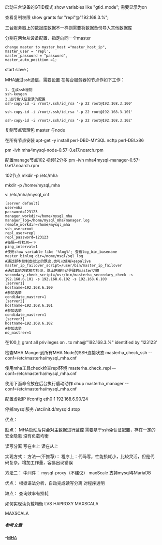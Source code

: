 启动三台设备的GTID模式
show variables like "gtid_mode";
需要显示为on

查看复制权限
show grants for "repl"@"192.168.3.%";

三台服务器上的数据库数据不一样则需要将数据备份导入其他数据库

分别在两台从设备配置，指定向同一个master
```
change master to master_host ="master_host_ip",
master_user = 'repl',
master_password = "password",
master_auto_position =1;
```
start slave；

MHA通过ssh通信，需要设置
在每台服务器的节点作如下工作：
```
1. 生成ssh秘钥
ssh-keygen
2.进行免认证登录的配置
ssh-copy-id -i /root/.ssh/id_rsa '-p 22 root@192.168.3.100'

ssh-copy-id -i /root/.ssh/id_rsa '-p 22 root@192.168.3.101'

ssh-copy-id -i /root/.ssh/id_rsa '-p 22 root@192.168.3.102'
```

复制节点管理包
master  与node

在所有节点安装
apt-get  -y install perl-DBD-MYSQL ncftp perl-DBI.x86

pm -ivh mha4mysql-node-0.57-0.e17.noarch.rpm


配置manage节点102
视频12分多
pm -ivh mha4mysql-manager-0.57-0.e17.noarch.rpm



102节点
mkdir -p /etc/mha

mkdir -p /home/mysql_mha

vi /etc/mha/mysql_cnf
```
[server default]
user=mha
password=123123
manager_workdir=/home/mysql_mha
manager_log=/home/mysql_mha/manager.log
remote_workdir=/home/mysql_mha
ssh_user=root
repl_user=repl
repl_password=123123
#每隔一秒检测一下
ping_interval=1
#使用show variable like '%log%'; 查看log_bin_basename
master_binlog_dir=/nome/msql/sql_log
#通过脚本控制虚拟ip的飘逸,也可以使用keepalive
master_ip_failover_script=/user/bin/master_ip_failover
#通过其他方式相互检测，防止网络抖动导致的master切换
secondary_check_script=/usr/bin/masterha_secondary_check -s 192.168.6.101 -s 192.168.6.102 -s 192.168.6.100
[server1]
hostname=192.168.6.100
#参加选举
condidate_mastrer=1
[server2]
hostname=192.168.6.101
#参加选举
condidate_mastrer=1
[server3]
hostname=192.168.6.102
#参加选举
no_mastrer=1
```

在100上
grant all privileges  on *.* to mha@"192.168.3.%" identified by '123123'


检查MHA Manger到所有MHA Node的SSH连接状态
masterha_check_ssh --conf=/etc/masterha/mysql_mha.cnf

使用mha工具check检查repl环境
masterha_check_repl --conf=/etc/masterha/mysql_mha.cnf


使用下面命令放在后台执行启动动作
ohup masterha_manager --conf=/etc/masterha/mysql_mha.cnf


配置虚拟IP
ifconfig eth0:1 192.168.6.90/24

停掉mysql服务
/etc/init.d/mysqld stop


优点：




缺点：
MHA启动后只会对主数据进行监控
需要基于ssh免认证配置，存在一定的安全隐患
没有负载均衡

读写分离
写在主上
读在从上

实现方式：
方法一(不推荐)：
程序上：代码写，性能损耗小，比较灵活，但是代码复杂，增加工作量，容易出现错误

方法二：
中间件：
mysql-proxy（不建议）
maxScale 支持mysql与MariaDB

优点：
根据语法分析，自动完成读写分离
对程序透明

缺点：
查询效率有损耗

如何实现读负载均衡
LVS
HAPROXY
MAXSCALA




MAXSCALA



##### 参考文章
-[MHA](https://www.cnblogs.com/kevingrace/p/5662839.html)
